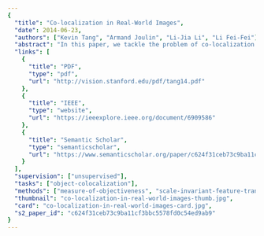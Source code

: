 ```yaml
---
{
  "title": "Co-localization in Real-World Images",
  "date": 2014-06-23,
  "authors": ["Kevin Tang", "Armand Joulin", "Li-Jia Li", "Li Fei-Fei"],
  "abstract": "In this paper, we tackle the problem of co-localization in real-world images. Co-localization is the problem of simultaneously localizing (with bounding boxes) objects of the same class across a set of distinct images. Although similar problems such as co-segmentation and weakly supervised localization have been previously studied, we focus on being able to perform co-localization in real-world settings, which are typically characterized by large amounts of intra-class variation, inter-class diversity, and annotation noise. To address these issues, we present a joint image-box formulation for solving the co-localization problem, and show how it can be relaxed to a convex quadratic program which can be efficiently solved. We perform an extensive evaluation of our method compared to previous state-of-the-art approaches on the challenging PASCAL VOC 2007 and Object Discovery datasets. In addition, we also present a large-scale study of co-localization on ImageNet, involving ground-truth annotations for 3, 624 classes and approximately 1 million images.",
  "links": [
    {
      "title": "PDF",
      "type": "pdf",
      "url": "http://vision.stanford.edu/pdf/tang14.pdf"
    },
    {
      "title": "IEEE",
      "type": "website",
      "url": "https://ieeexplore.ieee.org/document/6909586"
    },
    {
      "title": "Semantic Scholar",
      "type": "semanticscholar",
      "url": "https://www.semanticscholar.org/paper/c624f31ceb73c9ba11cf3bbc5578fd0c54ed9ab9"
    }
  ],
  "supervision": ["unsupervised"],
  "tasks": ["object-colocalization"],
  "methods": ["measure-of-objectiveness", "scale-invariant-feature-transform", "contrast-based-saliency"],
  "thumbnail": "co-localization-in-real-world-images-thumb.jpg",
  "card": "co-localization-in-real-world-images-card.jpg",
  "s2_paper_id": "c624f31ceb73c9ba11cf3bbc5578fd0c54ed9ab9"
}
---
```

